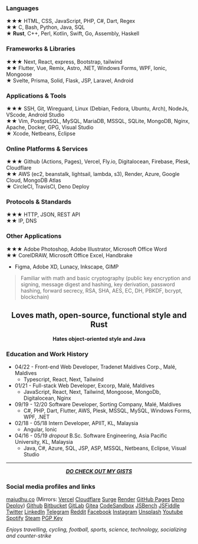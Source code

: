 ### Languages  
★★★ HTML, CSS, JavaScript, PHP, C#, Dart, Regex  
★★ C, Bash, Python, Java, SQL  
★ **Rust**, C++, Perl, Kotlin, Swift, Go, Assembly, Haskell  

### Frameworks & Libraries  
★★★ Next, React, express, Bootstrap, tailwind  
★★ Flutter, Vue, Remix, Astro, .NET, Windows Forms, WPF, Ionic, Mongoose  
★ Svelte, Prisma, Solid, Flask, JSP, Laravel, Android  

### Applications & Tools  
★★★ SSH, Git, Wireguard, Linux (Debian, Fedora, Ubuntu, Arch), NodeJs, VScode, Android Studio  
★★ Vim, PostgreSQL, MySQL, MariaDB, MSSQL, SQLite, MongoDB, Nginx, Apache, Docker, GPG, Visual Studio  
★ Xcode, Netbeans, Eclipse  

### Online Platforms & Services  
★★★ Github (Actions, Pages), Vercel, Fly.io, Digitalocean, Firebase, Plesk, Cloudflare  
★★ AWS (ec2, beanstalk, lightsail, lambda, s3), Render, Azure, Google Cloud, MongoDB Atlas  
★ CircleCI, TravisCI, Deno Deploy 

### Protocols & Standards  
★★★ HTTP, JSON, REST API  
★★ IP, DNS  

### Other Applications  
★★★ Adobe Photoshop, Adobe Illustrator, Microsoft Office Word  
★★ CorelDRAW, Microsoft Office Excel, Handbrake  
* Figma, Adobe XD, Lunacy, Inkscape, GIMP  

> Familiar with math and basic cryptography (public key encryption and signing, message digest and hashing, key derivation, password hashing, forward secrecy, RSA, SHA, AES, EC, DH, PBKDF, bcrypt, blockchain)

<h2 align="center">Loves math, open-source, functional style and Rust</h2>
<p align="center"><b>Hates object-oriented style and Java</b></p>

### Education and Work History  
- 04/22 - Front-end Web Developer, Tradenet Maldives Corp., Malé, Maldives  
    - Typescript, React, Next, Tailwind    
- 01/21 - Full-stack Web Developer, Excorp, Malé, Maldives  
    - JavaScript, React, Next, Tailwind, Mongoose, MongoDb, Digitalocean, Nginx  
- 09/19 - 12/20 Software Developer, Sorting Company, Malé, Maldives  
    - C#, PHP, Dart, Flutter, AWS, Plesk, MSSQL, MySQL, Windows Forms, WPF, .NET  
- 02/18 - 05/18 Intern Developer, APIIT, KL, Malaysia  
    - Angular, Ionic  
- 04/16 - 05/19 *dropout* B.Sc. Software Engineering, Asia Pacific University, KL, Malaysia  
    - Java, C#, Azure, SQL, JSP, ASP, MSSQL, Netbeans, Eclipse, Visual Studio  

***

<p align="center"><a href="https://gist.github.com/majudhu/"><b><i>DO CHECK OUT MY GISTS</i></b></a></p>

### Social media profiles and links  
[majudhu.co](https://majudhu.co)
(Mirrors:
[Vercel](https://majudhu.vercel.app)
[Cloudflare](https://majudhu.pages.dev)
[Surge](https://majudhu.surge.sh)
[Render](https://majudhu.onrender.com)
[GitHub Pages](https://majudhu.github.io/majudhu.co-astro)
[Deno Deploy](https://majudhu.deno.dev))
[Github](https://github.com/majudhu)
[Bitbucket](https://bitbucket.org/majudhu)
[GitLab](https://gitlab.com/majudhu)
[Gitea](https://gitea.com/majudhu)
[CodeSandbox](https://codesandbox.io/u/majudhu)
[JSBench](https://jsbench.me/user/majudhu)
[JSFiddle](https://jsfiddle.net/user/majudhu)
[Twitter](https://twitter.com/majudhu)
[LinkedIn](https://linkedin.com/in/majudhu)
[Telegram](https://t.me/majudhu)
[Reddit](https://reddit.com/u/majudhu)
[Facebook](https://fb.me/majudhu)
[Instagram](https://instagram.com/mmajudhuu)
[Unsplash](https://unsplash.com/@majudhu)
[Youtube](https://www.youtube.com/c/majudhu)
[Spotify](https://open.spotify.com/user/214mvsleb7yslxr4ppuwbidya)
[Steam](https://steamcommunity.com/id/majudhu)
[PGP Key](https://gist.github.com/majudhu/bf0052838f3a3b2da66c3450ca54b0af)

*Enjoys travelling, cycling, football, sports, science, technology, socializing and counter-strike*
